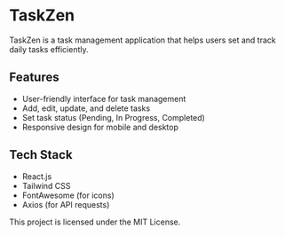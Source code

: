 # TaskZen

TaskZen is a task management application that helps users set and track daily tasks efficiently.

## Features
 - User-friendly interface for task management
 - Add, edit, update, and delete tasks
 - Set task status (Pending, In Progress, Completed)
 - Responsive design for mobile and desktop

## Tech Stack
 - React.js
 - Tailwind CSS
 - FontAwesome (for icons)
 - Axios (for API requests)

This project is licensed under the MIT License.
